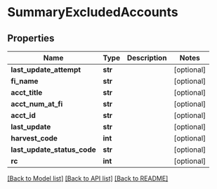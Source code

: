 # SummaryExcludedAccounts

## Properties
Name | Type | Description | Notes
------------ | ------------- | ------------- | -------------
**last_update_attempt** | **str** |  | [optional] 
**fi_name** | **str** |  | [optional] 
**acct_title** | **str** |  | [optional] 
**acct_num_at_fi** | **str** |  | [optional] 
**acct_id** | **str** |  | [optional] 
**last_update** | **str** |  | [optional] 
**harvest_code** | **int** |  | [optional] 
**last_update_status_code** | **str** |  | [optional] 
**rc** | **int** |  | [optional] 

[[Back to Model list]](../README.md#documentation-for-models) [[Back to API list]](../README.md#documentation-for-api-endpoints) [[Back to README]](../README.md)


